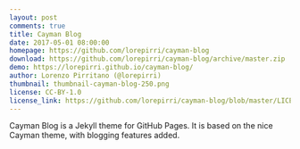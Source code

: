 ```yaml
---
layout: post
comments: true
title: Cayman Blog
date: 2017-05-01 08:00:00
homepage: https://github.com/lorepirri/cayman-blog
download: https://github.com/lorepirri/cayman-blog/archive/master.zip
demo: https://lorepirri.github.io/cayman-blog/
author: Lorenzo Pirritano (@lorepirri)
thumbnail: thumbnail-cayman-blog-250.png
license: CC-BY-1.0
license_link: https://github.com/lorepirri/cayman-blog/blob/master/LICENSE
---
```


Cayman Blog is a Jekyll theme for GitHub Pages. It is based on the nice Cayman theme, with blogging features added.
